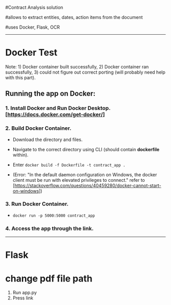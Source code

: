 


#Contract Analysis solution

#allows to extract entities, dates, action items from the document

#uses Docker, Flask, OCR

-------------------------------------------------------------------------------------------
# Docker Test

Note: 1) Docker container built successfully, 2) Docker container ran successfully, 3) could not figure out correct porting (will probably need help with this part). 

## Running the app on Docker:


### 1. Install Docker and Run Docker Desktop. [https://docs.docker.com/get-docker/] 


### 2. Build Docker Container. 

   * Download the directory and files.
   * Navigate to the correct directory using CLI (should contain **dockerfile** within).
   * Enter `docker build -f Dockerfile -t contract_app .`

   * (Error: "In the default daemon configuration on Windows, the docker client must be run with elevated privileges to connect." refer to [https://stackoverflow.com/questions/40459280/docker-cannot-start-on-windows])
   
   
### 3. Run Docker Container.

   * `docker run -p 5000:5000 contract_app`
   
   
### 4. Access the app through the link.

----------------------------------------------------------

# Flask
 
# change pdf file path 
1. Run app.py
2. Press link 

